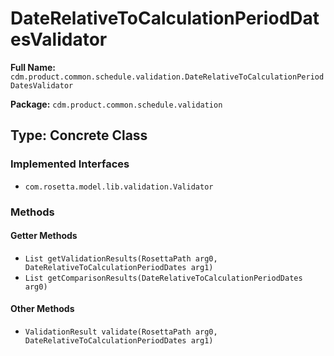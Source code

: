 # DateRelativeToCalculationPeriodDatesValidator

**Full Name:** `cdm.product.common.schedule.validation.DateRelativeToCalculationPeriodDatesValidator`

**Package:** `cdm.product.common.schedule.validation`

## Type: Concrete Class

### Implemented Interfaces

- `com.rosetta.model.lib.validation.Validator`

### Methods

#### Getter Methods

- `List getValidationResults(RosettaPath arg0, DateRelativeToCalculationPeriodDates arg1)`
- `List getComparisonResults(DateRelativeToCalculationPeriodDates arg0)`

#### Other Methods

- `ValidationResult validate(RosettaPath arg0, DateRelativeToCalculationPeriodDates arg1)`

